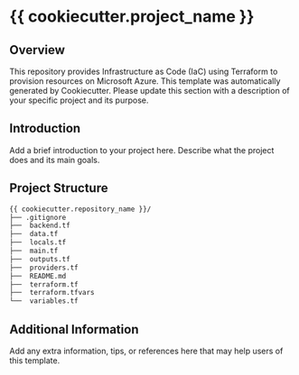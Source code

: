 
# {{ cookiecutter.project_name }}

## Overview


This repository provides Infrastructure as Code (IaC) using Terraform to provision resources on Microsoft Azure. This template was automatically generated by Cookiecutter.
Please update this section with a description of your specific project and its purpose.

## Introduction

Add a brief introduction to your project here. Describe what the project does and its main goals.


## Project Structure

```sh
{{ cookiecutter.repository_name }}/
├── .gitignore
├──  backend.tf
├──  data.tf
├──  locals.tf
├──  main.tf
├──  outputs.tf
├──  providers.tf
├──  README.md
├──  terraform.tf
├──  terraform.tfvars
└──  variables.tf
```


## Additional Information

Add any extra information, tips, or references here that may help users of this template.